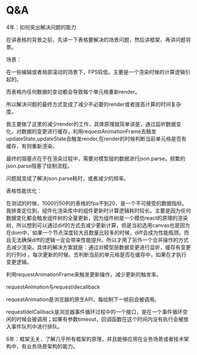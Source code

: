 # Q&A

4年：如何突出解决问题的能力

在讲表格的背景之前，先讲一下表格要解决的场景问题，然后讲框架、再讲问题背景。

场景：

在一些编辑或者局部滚动的场景下，FPS较低。主要是一个渲染时候的计算逻辑引起的。

而表格内任何数据的变动都会导致每个单元格重新render。

所以解决问题的最终方式变成了减少不必要的render或者提高计算的时间复杂度。

我主要做了这里的减少render的工作，具体原理就简单讲是，通过监听数据变化，对数据的变更进行缓存，利用requestAnimationFrame去触发updateState,updateState会触发render,在render的时候判断当前单元格是否有缓存，有则重新渲染。

最终的阻塞点在于在渲染过程中，需要对模型层的数据进行json.parse。频繁的json.parse阻塞了绘制流程。

问题就变成了解决json.parse耗时，或者减少的频率。

表格性能优化：

在测试的时候，1000行50列的表格的fps不到20，是一个不可接受的数据指标。我排查定位到，组件化渲染库中的组件更新时计算逻辑耗时较长。主要是因为任何数据变化都会触发组件树的全量更新，因为组件树是一个模仿react的原理的渲染树，所以想到可以通过diif的方式去减少更新计算，但是当初选用canvas也是因为在dom中，如果一个节点深度较大且数量比较多的时候，diff会成为性能瓶颈。而且无法确保diff的逻辑一定会带来性能提升。所以才用了另外一个合并操作的方式去减少渲染。具体的解决方案就是：通过对模型层数据变更进行监听，缓存有变更的行列id ，每次更新的时候，去判断当前的单元格是否在缓存中，如果在才执行变更逻辑。

利用requestAnimationFrame来触发更新操作，减少更新的触发率。

requestAnimation与requestIdecallback

requestAnimation是浏览器的原生API，每绘制下一帧前会被调用。

requestIdelCallback是浏览器事件循环过程中的一个接口，是在一个事件循环空闲的时候会被调用；如果有参数timeout，回调函数在这个时间内没有执行会被放入事件队列中进行排队。

6年：框架无关，了解几乎所有框架的原理，并且能够应用在业务场景或者技术架构中，有业务场景架构的能力。

